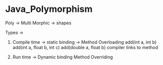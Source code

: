 # Java_Polymorphism

Poly -> Multi
Morphic -> shapes

Types ->
1. Compile time -> static binding -> Method Overloading
        add(int a, int b)
        add(int a, float b, int c)
        add(double a, float b)
   compiler links to method


2. Run time -> Dynamic binding
        Method Overriding
    